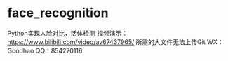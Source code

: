 # face_recognition
Python实现人脸对比，活体检测
视频演示：https://www.bilibili.com/video/av67437965/
所需的大文件无法上传Git
WX：Goodhao
QQ：854270116
